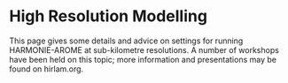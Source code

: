 # High Resolution Modelling

This page gives some details and advice on settings for running HARMONIE-AROME at sub-kilometre resolutions. 
A number of workshops have been held on this topic; more information and presentations may be found on hirlam.org.



